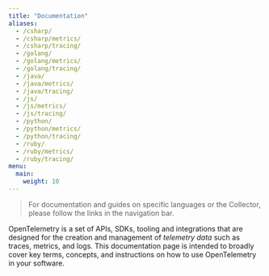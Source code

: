 ```yaml
---
title: "Documentation"
aliases:
  - /csharp/
  - /csharp/metrics/
  - /csharp/tracing/
  - /golang/
  - /golang/metrics/
  - /golang/tracing/
  - /java/
  - /java/metrics/
  - /java/tracing/
  - /js/
  - /js/metrics/
  - /js/tracing/
  - /python/
  - /python/metrics/
  - /python/tracing/
  - /ruby/
  - /ruby/metrics/
  - /ruby/tracing/
menu:
  main:
    weight: 10
---
```


> For documentation and guides on specific languages or the Collector, please
follow the links in the navigation bar.

OpenTelemetry is a set of APIs, SDKs, tooling and integrations that are
designed for the creation and management of _telemetry data_ such as traces,
metrics, and logs. This documentation page is intended to broadly cover key
terms, concepts, and instructions on how to use OpenTelemetry in your software.
